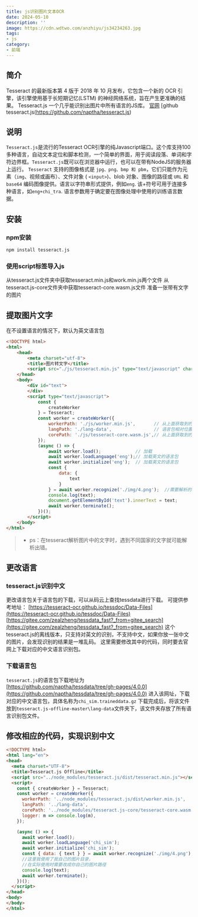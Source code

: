 ```yaml
---
title: js识别图片文本OCR
date: 2024-05-10
description: ''
image: https://cdn.wdtwo.com/anzhiyu/js34234263.jpg
tags: 
- js
category: 
- 前端
---
```


## 简介

Tesseract 的最新版本第 4 版于 2018 年 10 月发布，它包含一个新的 OCR 引擎，该引擎使用基于长短期记忆(LSTM) 的神经网络系统，旨在产生更准确的结果。
Tesseract.js 一个几乎能识别出图片中所有语言的JS库。
[官网](http://tesseract.projectnaptha.com/)
[github tesseract.js(https://github.com/naptha/tesseract.js)

## 说明
`Tesseract.js`是流行的Tesseract OCR引擎的纯Javascript端口。这个库支持100多种语言，自动文本定位和脚本检测，一个简单的界面，用于阅读段落、单词和字符边界框。`Tesseract.js`既可以在浏览器中运行，也可以在带有NodeJS的服务器上运行。
`Tesseract` 支持的图像格式是 `jpg、png、bmp 和 pbm`，它们只能作为元素（`img`、视频或画布）、文件对象 ( `<input>`)、blob 对象、图像的路径或 `URL` 和 `base64` 编码图像提供。语言以字符串形式提供，例如`eng`. 该+符号可用于连接多种语言，如`eng+chi_tra`. 语言参数用于确定要在图像处理中使用的训练语言数据。

## 安装
### npm安装
```bash
npm install tesseract.js
```
### 使用script标签导入js
从tesseract.js文件夹中获取tesseract.min.js和work.min.js两个文件
从tesseract.js-core文件夹中获取tesseract-core.wasm.js文件
准备一张带有文字的图片

## 提取图片文字
在不设置语言的情况下，默认为英文语言包
```html
<!DOCTYPE html>
<html>
	<head>
		<meta charset="utf-8">
		<title>图片转文字</title>
		<script src="./js/tesseract.min.js" type="text/javascript" charset="utf-8"></script>
	</head>
	<body>
		<div id="text">
		</div>
		<script type="text/javascript">
			const {
				createWorker
			} = Tesseract;
			const worker = createWorker({
				workerPath: './js/worker.min.js',       // 从上面获取到的文件
				langPath: './lang-data',                // 语言包相对位置， 如果没有默认为英文
				corePath: './js/tesseract-core.wasm.js',// 从上面获取到的文件
			});
			(async () => {
				await worker.load();             // 加载
				await worker.loadLanguage('eng');// 加载英文的语言包
				await worker.initialize('eng');  // 加载英文的语言包
				const {
					data: {
						text
					}
				} = await worker.recognize('./img/4.png');  //需要解析的图片
				console.log(text);
				document.getElementById('text').innerText = text;
				await worker.terminate();
			})();
		</script>
	</body>
</html>
```
> - ps：在tesseract解析图片中的文字时，遇到不同国家的文字就可能解析出错。

## 更改语言 
### tesseract.js识别中文
更改语言包关于语言包的下载，可以从码云上查找tessdata进行下载。
可提供参考地址：
[https://tesseract-ocr.github.io/tessdoc/Data-Files](https://tesseract-ocr.github.io/tessdoc/Data-Files)
[https://gitee.com/zealzheng/tessdata_fast?_from=gitee_search](https://gitee.com/zealzheng/tessdata_fast?_from=gitee_search)
这个tesseract.js的离线版本，只支持对英文的识别，不支持中文，如果你放一张中文的图片，会发现识别的结果是一堆乱码。
这里需要修改其中的代码，同时要去官网上下载对应的中文语言识别包。
### 下载语言包
`tesseract.js`的语言包下载地址为[https://github.com/naptha/tessdata/tree/gh-pages/4.0.0](https://github.com/naptha/tessdata/tree/gh-pages/4.0.0)
进入该网址，下载对应的中文语言包，具体名称为`chi_sim.traineddata.gz`
下载完成后，将该文件放到`tesseract.js-offline-master\lang-data`文件夹下，该文件夹存放了所有语言识别包文件。
## 修改相应的代码，实现识别中文
```html
<!DOCTYPE html>
<html lang="en">
<head>
  <meta charset="UTF-8">
  <title>Tesseract.js Offline</title>
  <script src="../node_modules/tesseract.js/dist/tesseract.min.js"></script>
  <script>
    const { createWorker } = Tesseract;
    const worker = createWorker({
      workerPath: '../node_modules/tesseract.js/dist/worker.min.js',
      langPath: '../lang-data',
      corePath: '../node_modules/tesseract.js-core/tesseract-core.wasm.js',
      logger: m => console.log(m),
    });

    (async () => {
      await worker.load();
      await worker.loadLanguage('chi_sim');
      await worker.initialize('chi_sim');
      const { data: { text } } = await worker.recognize('./img/4.png');
      //这里我使用了我自己的图片目录，
      //在实际使用时需要改成你自己的图片路径
      console.log(text);
      await worker.terminate();
    })();
  </script>
</head>
<body>
</body>
</html>
```

